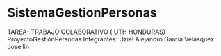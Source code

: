 # SistemaGestionPersonas
TAREA- TRABAJO COLABORATIVO ( UTH HONDURAS)
ProyectoGestiónPersonas
Integrantes:
Uziel Alejandro Garcia Velasquez
Josellin
